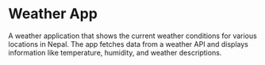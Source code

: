 # Weather App 

A weather application that shows the current weather conditions for various locations in Nepal. The app fetches data from a weather API and displays information like temperature, humidity, and weather descriptions.

